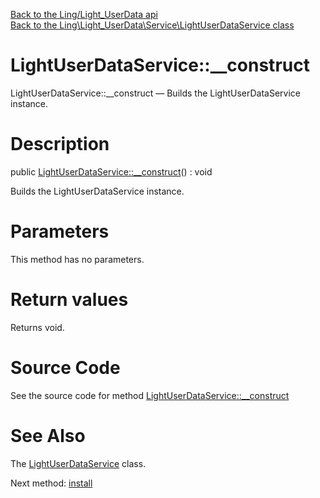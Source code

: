 [Back to the Ling/Light_UserData api](https://github.com/lingtalfi/Light_UserData/blob/master/doc/api/Ling/Light_UserData.md)<br>
[Back to the Ling\Light_UserData\Service\LightUserDataService class](https://github.com/lingtalfi/Light_UserData/blob/master/doc/api/Ling/Light_UserData/Service/LightUserDataService.md)


LightUserDataService::__construct
================



LightUserDataService::__construct — Builds the LightUserDataService instance.




Description
================


public [LightUserDataService::__construct](https://github.com/lingtalfi/Light_UserData/blob/master/doc/api/Ling/Light_UserData/Service/LightUserDataService/__construct.md)() : void




Builds the LightUserDataService instance.




Parameters
================

This method has no parameters.


Return values
================

Returns void.








Source Code
===========
See the source code for method [LightUserDataService::__construct](https://github.com/lingtalfi/Light_UserData/blob/master/Service/LightUserDataService.php#L98-L107)


See Also
================

The [LightUserDataService](https://github.com/lingtalfi/Light_UserData/blob/master/doc/api/Ling/Light_UserData/Service/LightUserDataService.md) class.

Next method: [install](https://github.com/lingtalfi/Light_UserData/blob/master/doc/api/Ling/Light_UserData/Service/LightUserDataService/install.md)<br>

